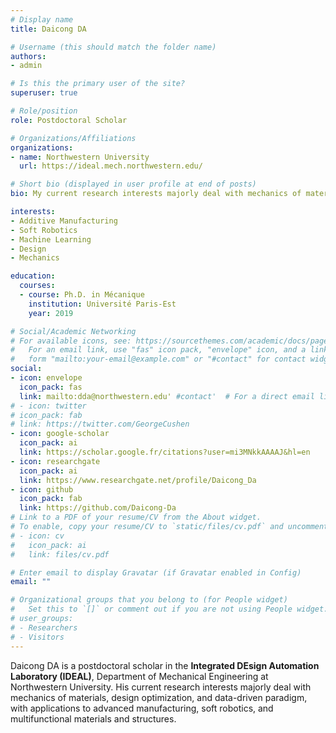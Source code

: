 ```yaml
---
# Display name
title: Daicong DA

# Username (this should match the folder name)
authors:
- admin

# Is this the primary user of the site?
superuser: true

# Role/position
role: Postdoctoral Scholar

# Organizations/Affiliations
organizations:
- name: Northwestern University
  url: https://ideal.mech.northwestern.edu/

# Short bio (displayed in user profile at end of posts)
bio: My current research interests majorly deal with mechanics of materials, design optimization, and data-driven paradigm, with applications to advanced manufacturing, soft robotics, and multifunctional materials and structures. 

interests:
- Additive Manufacturing
- Soft Robotics
- Machine Learning
- Design
- Mechanics

education:
  courses:
  - course: Ph.D. in Mécanique
    institution: Université Paris-Est
    year: 2019

# Social/Academic Networking
# For available icons, see: https://sourcethemes.com/academic/docs/page-builder/#icons
#   For an email link, use "fas" icon pack, "envelope" icon, and a link in the
#   form "mailto:your-email@example.com" or "#contact" for contact widget.
social:
- icon: envelope
  icon_pack: fas
  link: mailto:dda@northwestern.edu' #contact'  # For a direct email link, use "mailto:test@example.org".
# - icon: twitter
# icon_pack: fab
# link: https://twitter.com/GeorgeCushen
- icon: google-scholar
  icon_pack: ai
  link: https://scholar.google.fr/citations?user=mi3MNkkAAAAJ&hl=en
- icon: researchgate
  icon_pack: ai
  link: https://www.researchgate.net/profile/Daicong_Da
- icon: github
  icon_pack: fab
  link: https://github.com/Daicong-Da
# Link to a PDF of your resume/CV from the About widget.
# To enable, copy your resume/CV to `static/files/cv.pdf` and uncomment the lines below.
# - icon: cv
#   icon_pack: ai
#   link: files/cv.pdf

# Enter email to display Gravatar (if Gravatar enabled in Config)
email: ""

# Organizational groups that you belong to (for People widget)
#   Set this to `[]` or comment out if you are not using People widget.
# user_groups:
# - Researchers
# - Visitors
---
```


Daicong DA is a postdoctoral scholar in the **Integrated DEsign Automation Laboratory (IDEAL)**, Department of Mechanical Engineering at Northwestern University. His current research interests majorly deal with mechanics of materials, design optimization, and data-driven paradigm, with applications to advanced manufacturing, soft robotics, and multifunctional materials and structures. 
